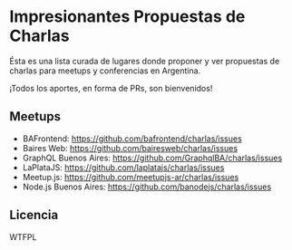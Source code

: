 # Impresionantes Propuestas de Charlas

Ésta es una lista curada de lugares donde proponer y ver propuestas de charlas para meetups y conferencias en Argentina.

¡Todos los aportes, en forma de PRs, son bienvenidos!

## Meetups

- BAFrontend: https://github.com/bafrontend/charlas/issues
- Baires Web: https://github.com/bairesweb/charlas/issues
- GraphQL Buenos Aires: https://github.com/GraphqlBA/charlas/issues
- LaPlataJS: https://github.com/laplatajs/charlas/issues
- Meetup.js: https://github.com/meetupjs-ar/charlas/issues
- Node.js Buenos Aires: https://github.com/banodejs/charlas/issues

## Licencia

WTFPL
